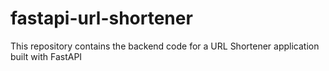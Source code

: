 # fastapi-url-shortener
This repository contains the backend code for a URL Shortener application built with FastAPI
